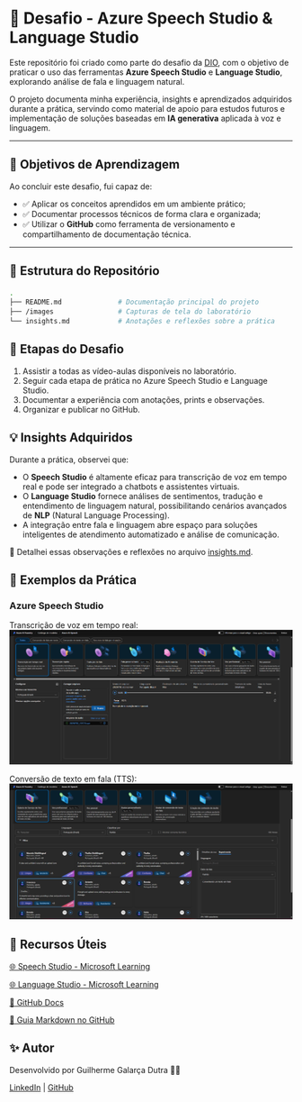 # 🚀 Desafio - Azure Speech Studio & Language Studio  

Este repositório foi criado como parte do desafio da [DIO](https://www.dio.me/), com o objetivo de praticar o uso das ferramentas **Azure Speech Studio** e **Language Studio**, explorando análise de fala e linguagem natural.  

O projeto documenta minha experiência, insights e aprendizados adquiridos durante a prática, servindo como material de apoio para estudos futuros e implementação de soluções baseadas em **IA generativa** aplicada à voz e linguagem.  

---

## 🎯 Objetivos de Aprendizagem  

Ao concluir este desafio, fui capaz de:  

- ✅ Aplicar os conceitos aprendidos em um ambiente prático;  
- ✅ Documentar processos técnicos de forma clara e organizada;  
- ✅ Utilizar o **GitHub** como ferramenta de versionamento e compartilhamento de documentação técnica.  

---

## 📂 Estrutura do Repositório  

```bash
.
├── README.md              # Documentação principal do projeto
├── /images                # Capturas de tela do laboratório
└── insights.md            # Anotações e reflexões sobre a prática
```

## 🧩 Etapas do Desafio

  1. Assistir a todas as vídeo-aulas disponíveis no laboratório.
  2. Seguir cada etapa de prática no Azure Speech Studio e Language Studio.
  3. Documentar a experiência com anotações, prints e observações.
  4. Organizar e publicar no GitHub.

## 💡 Insights Adquiridos  

Durante a prática, observei que:  
- O **Speech Studio** é altamente eficaz para transcrição de voz em tempo real e pode ser integrado a chatbots e assistentes virtuais.  
- O **Language Studio** fornece análises de sentimentos, tradução e entendimento de linguagem natural, possibilitando cenários avançados de **NLP** (Natural Language Processing).  
- A integração entre fala e linguagem abre espaço para soluções inteligentes de atendimento automatizado e análise de comunicação.  

📌 Detalhei essas observações e reflexões no arquivo [insights.md](./insights.md).

## 📸 Exemplos da Prática  

### Azure Speech Studio  
Transcrição de voz em tempo real:  
![Transcrição de Voz](./images/speech-transcription.png)  

Conversão de texto em fala (TTS):  
![Texto para Fala](./images/speech-tts.png)  

## 🔗 Recursos Úteis

[🌐 Speech Studio - Microsoft Learning](https://learn.microsoft.com/azure/cognitive-services/speech-service/)

[🌐 Language Studio - Microsoft Learning](https://learn.microsoft.com/azure/cognitive-services/language-service/)

[📘 GitHub Docs](https://docs.github.com/)

[📘 Guia Markdown no GitHub](https://guides.github.com/features/mastering-markdown/)

## ✨ Autor

Desenvolvido por Guilherme Galarça Dutra 👨‍💻

[LinkedIn](https://www.linkedin.com/in/guilherme-g-dutra/) | [GitHub](https://github.com/udutra/)
